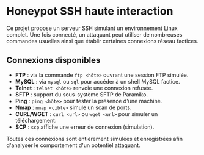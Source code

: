# Honeypot SSH haute interaction

Ce projet propose un serveur SSH simulant un environnement Linux complet. Une fois connecté, un attaquant peut utiliser de nombreuses commandes usuelles ainsi que établir certaines connexions réseau factices.

## Connexions disponibles

- **FTP** : via la commande `ftp <hôte>` ouvrant une session FTP simulée.
- **MySQL** : via `mysql` ou `sql` pour accéder à un shell MySQL factice.
- **Telnet** : `telnet <hôte>` renvoie une connexion refusée.
- **SFTP** : support du sous-système SFTP de Paramiko.
- **Ping** : `ping <hôte>` pour tester la présence d'une machine.
- **Nmap** : `nmap <cible>` simule un scan de ports.
- **CURL/WGET** : `curl <url>` ou `wget <url>` pour simuler un téléchargement.
- **SCP** : `scp` affiche une erreur de connexion (simulation).

Toutes ces connexions sont entièrement simulées et enregistrées afin d'analyser le comportement d'un potentiel attaquant.
